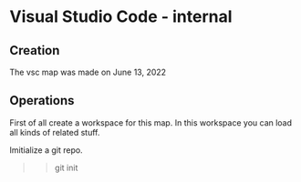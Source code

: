 # Visual Studio Code - internal

## Creation

The vsc map was made on June 13, 2022

## Operations

First of all create a workspace for this map.
In this workspace you can load all kinds of related stuff.

Imitialize a git repo.
>> git init
